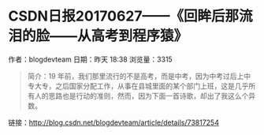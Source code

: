 # CSDN日报20170627——《回眸后那流泪的脸——从高考到程序猿》
作者：blogdevteam
日期：昨天 18:38
浏览量：3315
> 简介：19 年前，我们那里流行的不是高考，而是中考，因为中考过后上中专大专，之后国家分配工作，从事在县城里面的某个部门上班，这是几乎所有人的思路也是行动的准则，然而，因为下面一首诗歌，却出了我这么个异数。

 链接：http://blog.csdn.net/blogdevteam/article/details/73817254

